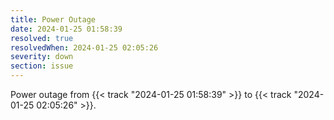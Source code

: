 ```yaml
---
title: Power Outage
date: 2024-01-25 01:58:39
resolved: true
resolvedWhen: 2024-01-25 02:05:26
severity: down
section: issue
---
```


Power outage from {{< track "2024-01-25 01:58:39" >}} to {{< track "2024-01-25 02:05:26" >}}.
